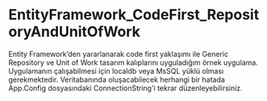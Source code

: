 # EntityFramework_CodeFirst_RepositoryAndUnitOfWork
Entity Framework’den yararlanarak code first yaklaşımı ile Generic Repository ve Unit of Work tasarım kalıplarını uyguladığım örnek uygulama.
Uygulamanın çalışabilmesi için localdb veya MsSQL yüklü olması gerekmektedir.
Veritabanında oluşacabilecek herhangi bir hatada App.Config dosyasındaki ConnectionString'i tekrar düzenleyebilirsiniz.
